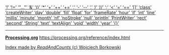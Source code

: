 [ ‘!’ ](https://processing.org/reference/logicalNOT.html)	[ ‘!=’ ](https://processing.org/reference/inequality.html)	[ ‘"..."’ ](https://openjdk.java.net/jeps/326)	[ ‘&’ ](https://processing.org/reference/bitwiseAND.html)	[ ‘()’ ](https://processing.org/reference/parentheses.html)	[ ‘*’ ](https://processing.org/reference/multiply.html)	[ ‘+’ ](https://processing.org/reference/addition.html)	[ ‘++’ ](https://processing.org/reference/increment.html)	[ ‘+=’ ](https://processing.org/reference/addassign.html)	[ ‘,’ ](https://processing.org/reference/comma.html)	[ ‘-’ ](https://processing.org/reference/minus.html)	[ ‘--’ ](https://processing.org/reference/decrement.html)	[ ‘.’ ](https://processing.org/reference/dot.html)	[ ‘/’ ](https://processing.org/reference/divide.html)	[ ‘//’ ](https://processing.org/reference/comment.html)	[ ‘;’ ](https://processing.org/reference/semicolon.html)	[ ‘<’ ](https://processing.org/reference/lessthan.html)	[ ‘=’ ](https://processing.org/reference/assign.html)	[ ‘==’ ](https://processing.org/reference/equality.html)	[ ‘[]’ ](https://processing.org/reference/arrayaccess.html)	[ ‘class’ ](https://processing.org/reference/class.html)	[ ‘createWriter’ ](https://processing.org/reference/createWriter_.html)	[ ‘day’ ](https://processing.org/reference/day_.html)	[ ‘double’ ](https://processing.org/reference/double.html)	[ ‘fill’ ](https://processing.org/reference/fill_.html)	[ ‘float’ ](https://processing.org/reference/float.html)	[ ‘for’ ](https://processing.org/reference/for.html)	[ ‘frameRate’ ](https://processing.org/reference/frameRate.html)	[ ‘hour’ ](https://processing.org/reference/hour_.html)	[ ‘if’ ](https://processing.org/reference/if.html)	[ ‘int’ ](https://processing.org/reference/int.html)	[ ‘line’ ](https://processing.org/reference/line_.html)	[ ‘millis’ ](https://processing.org/reference/millis_.html)	[ ‘minute’ ](https://processing.org/reference/minute_.html)	[ ‘month’ ](https://processing.org/reference/month_.html)	[ ‘nf’ ](https://processing.org/reference/nf_.html)	[ ‘noStroke’ ](https://processing.org/reference/noStroke_.html)	[ ‘null’ ](https://processing.org/reference/null.html)	[ ‘println’ ](https://processing.org/reference/println_.html)	[ ‘PrintWriter’ ](https://processing.org/reference/PrintWriter.html)	[ ‘rect’ ](https://processing.org/reference/rect_.html)	[ ‘second’ ](https://processing.org/reference/second_.html)	[ ‘String’ ](https://processing.org/reference/String.html)	[ ‘text’ ](https://processing.org/reference/text_.html)	[ ‘textAlign’ ](https://processing.org/reference/textAlign_.html)	[ ‘void’ ](https://processing.org/reference/void.html)	[ ‘width’ ](https://processing.org/reference/width.html)	[ ‘year’ ](https://processing.org/reference/year_.html)	[ ‘{}’ ](https://processing.org/reference/curlybraces.html)	


----
[__Processing.org__](http://Processing.org/) <https://processing.org/reference/index.html>


[Index made by _ReadAndCounts_ (c) Wojciech Borkowski](https://github.com/borkowsk/bookProcessingEN/tree/main/33_extensions/readandcounts)

